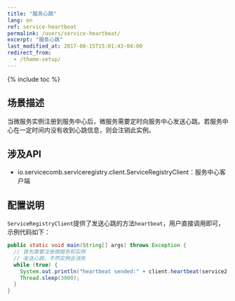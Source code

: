 ```yaml
---
title: "服务心跳"
lang: en
ref: service-heartbeat
permalink: /users/service-heartbeat/
excerpt: "服务心跳"
last_modified_at: 2017-08-15T15:01:43-04:00
redirect_from:
  - /theme-setup/
---
```


{% include toc %}
## 场景描述

当微服务实例注册到服务中心后，微服务需要定时向服务中心发送心跳。若服务中心在一定时间内没有收到心跳信息，则会注销此实例。

## 涉及API

* io.servicecomb.serviceregistry.client.ServiceRegistryClient：服务中心客户端

## 配置说明

`ServiceRegistryClient`提供了发送心跳的方法`heartbeat`，用户直接调用即可，示例代码如下：

```java
public static void main(String[] args) throws Exception {
  // 首先需要注册微服务和实例
  // 发送心跳，不然实例会消失
  while (true) {
    System.out.println("heartbeat sended:" + client.heartbeat(service2.getServiceId(), instance.getInstanceId()));
    Thread.sleep(3000);
  }
}
```
